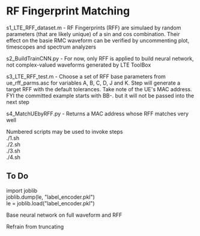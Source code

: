 # RF Fingerprint Matching

s1_LTE_RFF_dataset.m - RF Fingerprints (RFF) are simulaed by random parameters (that are likely unique) of a sin and cos combination. Their effect on the basie RMC waveform can be verified by uncommenting plot, timescopes and spectrum analyzers

s2_BuildTrainCNN.py - For now, only RFF is applied to build neural network, not complex-valued waveforms generated by LTE ToolBox

s3_LTE_RFF_test.m - Choose a set of RFF base parameters from ue_rff_parms.asc for variables A, B, C, D, J and K. Step will generate a target RFF with the default tolerances. Take note of the UE's MAC address. FYI the committed example starts with BB-. but it will not be passed into the next step

s4_MatchUEbyRFF.py - Returns a MAC address whose RFF matches very well

Numbered scripts may be used to invoke steps  
./1.sh  
./2.sh  
./3.sh  
./4.sh

## To Do

import joblib  
joblib.dump(le, "label_encoder.pkl")  
le = joblib.load("label_encoder.pkl")

Base neural network on full waveform and RFF

Refrain from truncating
